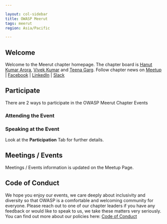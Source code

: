 ```yaml
---

layout: col-sidebar
title: OWASP Meerut
tags: meerut
region: Asia/Pacific

---
```


## Welcome
Welcome to the Meerut chapter homepage. The chapter board is [Hanut Kumar Arora](mailto:hanut.arora@owasp.org), [Vivek Kumar](mailto:vivek.kumar@owasp.org) and [Teena Garg](mailto:teena.garg@owasp.org).
Follow chapter news on [Meetup](https://www.meetup.com/OWASP-Meerut-Chapter/) | [Facebook](https://www.facebook.com/OWASPMeerut) | [LinkedIn](https://www.linkedin.com/groups/10441368/) | [Slack](https://owasp.slack.com/messages/CJNJRF327)

## Participate
There are 2 ways to participate in the OWASP Meerut Chapter Events
### Attending the Event
### Speaking at the Event
Look at the **Participation** Tab for further details.

## Meetings / Events
Meetings / Events information is updated on the Meetup Page.

## Code of Conduct
We hope you enjoy our events, we care deeply about inclusivity and diversity so that OWASP is a comfortable and welcoming community for everyone. Please reach out to one of our chapter leaders if you have any feedback or would like to speak to us, we take these matters very seriously. You can find out more about our policies here: [Code of Conduct](/www-policy/operational/code-of-conduct.html)